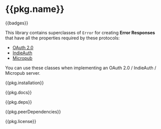 # {{pkg.name}}

{{badges}}

This library contains superclasses of `Error` for creating **Error Responses** that have all the properties required by these protocols:

- [OAuth 2.0](https://datatracker.ietf.org/doc/html/rfc6749#section-5.2)
- [IndieAuth](https://indieauth.spec.indieweb.org/#error-responses)
- [Micropub](https://micropub.spec.indieweb.org/#error-response)

You can use these classes when implementing an OAuth 2.0 / IndieAuth / Micropub server.

<!-- toc -->

{{pkg.installation}}

{{pkg.docs}}

{{pkg.deps}}

{{pkg.peerDependencies}}

{{pkg.license}}
